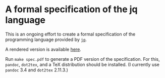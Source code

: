 # A formal specification of the jq language

This is an ongoing effort to create
a formal specification of the programming language provided by [`jq`].

A rendered version is available [here](https://github.com/01mf02/jq-lang-spec/releases/latest/download/spec.pdf).

Run `make spec.pdf` to generate a PDF version of the specification.
For this, `pandoc`, `dot2tex`, and a TeX distribution should be installed.
(I currently use `pandoc` 3.4 and `dot2tex` 2.11.3.)

[`jq`]: https://jqlang.github.io/jq/

